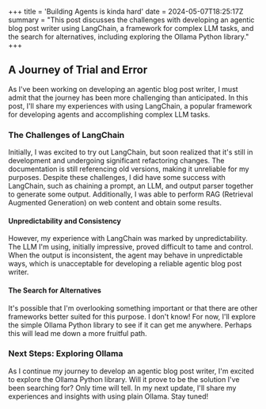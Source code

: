 +++
title = 'Building Agents is kinda hard'
date = 2024-05-07T18:25:17Z
summary = "This post discusses the challenges with developing an agentic blog post writer using LangChain, a framework for complex LLM tasks, and the search for alternatives, including exploring the Ollama Python library."
+++

## A Journey of Trial and Error

As I've been working on developing an agentic blog post writer, I must admit that the journey has been more challenging than anticipated. In this post, I'll share my experiences with using LangChain, a popular framework for developing agents and accomplishing complex LLM tasks.

### The Challenges of LangChain

Initially, I was excited to try out LangChain, but soon realized that it's still in development and undergoing significant refactoring changes. The documentation is still referencing old versions, making it unreliable for my purposes. Despite these challenges, I did have some success with LangChain, such as chaining a prompt, an LLM, and output parser together to generate some output. Additionally, I was able to perform RAG (Retrieval Augmented Generation) on web content and obtain some results.

#### Unpredictability and Consistency

However, my experience with LangChain was marked by unpredictability. The LLM I'm using, initially impressive, proved difficult to tame and control. When the output is inconsistent, the agent may behave in unpredictable ways, which is unacceptable for developing a reliable agentic blog post writer.

#### The Search for Alternatives

It's possible that I'm overlooking something important or that there are other frameworks better suited for this purpose. I don't know! For now, I'll explore the simple Ollama Python library to see if it can get me anywhere. Perhaps this will lead me down a more fruitful path.

### Next Steps: Exploring Ollama

As I continue my journey to develop an agentic blog post writer, I'm excited to explore the Ollama Python library. Will it prove to be the solution I've been searching for? Only time will tell. In my next update, I'll share my experiences and insights with using plain Ollama. Stay tuned!
